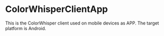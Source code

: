 ColorWhisperClientApp
=====================

This is the ColorWhisper client used on mobile devices as APP.
The target platform is Android.

